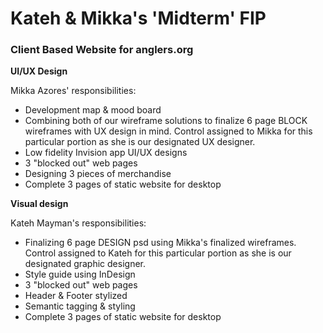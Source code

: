 <h1>Kateh & Mikka's 'Midterm' FIP</h1>
<h3>Client Based Website for anglers.org</h3>

<b>UI/UX Design</b>
<p>Mikka Azores' responsibilities:
  <ul>
    <li>Development map & mood board</li>
    <li>Combining both of our wireframe solutions to finalize 6 page BLOCK wireframes with UX design in mind. Control assigned to Mikka for this particular portion as she is our designated UX designer.</li>
    <li>Low fidelity Invision app UI/UX designs</li>
    <li>3 "blocked out" web pages</li>
    <li>Designing 3 pieces of merchandise</li>
    <li>Complete 3 pages of static website for desktop</li>
  </ul>
</p>

<b>Visual design</b>
<p>Kateh Mayman's responsibilities:
  <ul>
    <li>Finalizing 6 page DESIGN psd using Mikka's finalized wireframes. Control assigned to Kateh for this particular portion as she is our designated graphic designer.</li>
    <li>Style guide using InDesign</li>
    <li>3 "blocked out" web pages</li>
    <li>Header & Footer stylized</li>
    <li>Semantic tagging & styling</li>
    <li>Complete 3 pages of static website for desktop</li>
  </ul>
</p>
